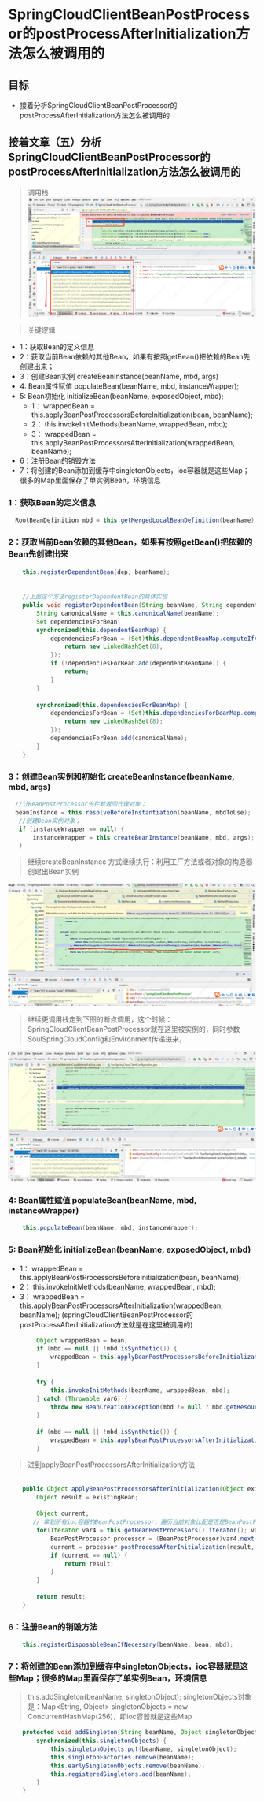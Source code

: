 # SpringCloudClientBeanPostProcessor的postProcessAfterInitialization方法怎么被调用的

##  目标
* 接着分析SpringCloudClientBeanPostProcessor的postProcessAfterInitialization方法怎么被调用的



## 接着文章（五）分析SpringCloudClientBeanPostProcessor的postProcessAfterInitialization方法怎么被调用的  
> 调用栈
![postProcessAfterInitialization.png](../soul/png/postProcessAfterInitialization.png "postProcessAfterInitialization")

>关键逻辑 
*  1：获取Bean的定义信息 
*  2：获取当前Bean依赖的其他Bean，如果有按照getBean()把依赖的Bean先创建出来；
*  3：创建Bean实例  createBeanInstance(beanName, mbd, args)
*  4: Bean属性赋值  populateBean(beanName, mbd, instanceWrapper); 
*  5: Bean初始化   initializeBean(beanName, exposedObject, mbd);
    *  1： wrappedBean = this.applyBeanPostProcessorsBeforeInitialization(bean, beanName);
    *  2： this.invokeInitMethods(beanName, wrappedBean, mbd);
    *  3： wrappedBean = this.applyBeanPostProcessorsAfterInitialization(wrappedBean, beanName);
*  6：注册Bean的销毁方法
*  7：将创建的Bean添加到缓存中singletonObjects，ioc容器就是这些Map；很多的Map里面保存了单实例Bean，环境信息

###  1：获取Bean的定义信息 

``` Java
  RootBeanDefinition mbd = this.getMergedLocalBeanDefinition(beanName);
``` 




###  2：获取当前Bean依赖的其他Bean，如果有按照getBean()把依赖的Bean先创建出来
``` Java
    this.registerDependentBean(dep, beanName);


    //上面这个方法registerDependentBean的具体实现
    public void registerDependentBean(String beanName, String dependentBeanName) {
        String canonicalName = this.canonicalName(beanName);
        Set dependenciesForBean;
        synchronized(this.dependentBeanMap) {
            dependenciesForBean = (Set)this.dependentBeanMap.computeIfAbsent(canonicalName, (k) -> {
                return new LinkedHashSet(8);
            });
            if (!dependenciesForBean.add(dependentBeanName)) {
                return;
            }
        }

        synchronized(this.dependenciesForBeanMap) {
            dependenciesForBean = (Set)this.dependenciesForBeanMap.computeIfAbsent(dependentBeanName, (k) -> {
                return new LinkedHashSet(8);
            });
            dependenciesForBean.add(canonicalName);
        }
    }

``` 


###  3：创建Bean实例和初始化  createBeanInstance(beanName, mbd, args)
``` Java
  //让BeanPostProcessor先拦截返回代理对象；
  beanInstance = this.resolveBeforeInstantiation(beanName, mbdToUse);
   //创建Bean实例对象；
   if (instanceWrapper == null) {
       instanceWrapper = this.createBeanInstance(beanName, mbd, args);
   }
``` 
>继续createBeanInstance 方式继续执行：利用工厂方法或者对象的构造器创建出Bean实例 

![beanFactory.png](../soul/png/beanFactory.png "beanFactory")


>继续更调用栈走到下图的断点调用，这个时候：SpringCloudClientBeanPostProcessor就在这里被实例的，同时参数SoulSpringCloudConfig和Environment传递进来，

![createBeanInstance.png](../soul/png/createBeanInstance.png "createBeanInstance")

###  4: Bean属性赋值  populateBean(beanName, mbd, instanceWrapper)
``` Java
    this.populateBean(beanName, mbd, instanceWrapper);
``` 
###  5: Bean初始化   initializeBean(beanName, exposedObject, mbd)
   *  1： wrappedBean = this.applyBeanPostProcessorsBeforeInitialization(bean, beanName);
   *  2： this.invokeInitMethods(beanName, wrappedBean, mbd);
   *  3： wrappedBean = this.applyBeanPostProcessorsAfterInitialization(wrappedBean, beanName);
       (springCloudClientBeanPostProcessor的postProcessAfterInitialization方法就是在这里被调用的)
       
``` Java
        Object wrappedBean = bean;
        if (mbd == null || !mbd.isSynthetic()) {
            wrappedBean = this.applyBeanPostProcessorsBeforeInitialization(bean, beanName);
        }

        try {
            this.invokeInitMethods(beanName, wrappedBean, mbd);
        } catch (Throwable var6) {
            throw new BeanCreationException(mbd != null ? mbd.getResourceDescription() : null, beanName, "Invocation of init method failed", var6);
        }

        if (mbd == null || !mbd.isSynthetic()) {
            wrappedBean = this.applyBeanPostProcessorsAfterInitialization(wrappedBean, beanName);
        }
``` 

> 进到applyBeanPostProcessorsAfterInitialization方法

``` Java

    public Object applyBeanPostProcessorsAfterInitialization(Object existingBean, String beanName) throws BeansException {
        Object result = existingBean;

        Object current;
       // 拿到所有ioc容器的BeanPostProcessor，遍历当前对象比配是否是BeanPostProcessor的实现类，如果是执行：processor.postProcessAfterInitialization(result, beanName)
        for(Iterator var4 = this.getBeanPostProcessors().iterator(); var4.hasNext(); result = current) {
            BeanPostProcessor processor = (BeanPostProcessor)var4.next();
            current = processor.postProcessAfterInitialization(result, beanName);
            if (current == null) {
                return result;
            }
        }

        return result;
    }
``` 


###  6：注册Bean的销毁方法
``` Java
    this.registerDisposableBeanIfNecessary(beanName, bean, mbd);

``` 

###  7：将创建的Bean添加到缓存中singletonObjects，ioc容器就是这些Map；很多的Map里面保存了单实例Bean，环境信息
>    this.addSingleton(beanName, singletonObject);
>    singletonObjects对象是：Map<String, Object> singletonObjects = new ConcurrentHashMap(256)，即ioc容器就是这些Map
``` Java
    protected void addSingleton(String beanName, Object singletonObject) {
        synchronized(this.singletonObjects) {
            this.singletonObjects.put(beanName, singletonObject);
            this.singletonFactories.remove(beanName);
            this.earlySingletonObjects.remove(beanName);
            this.registeredSingletons.add(beanName);
        }
    }

```
